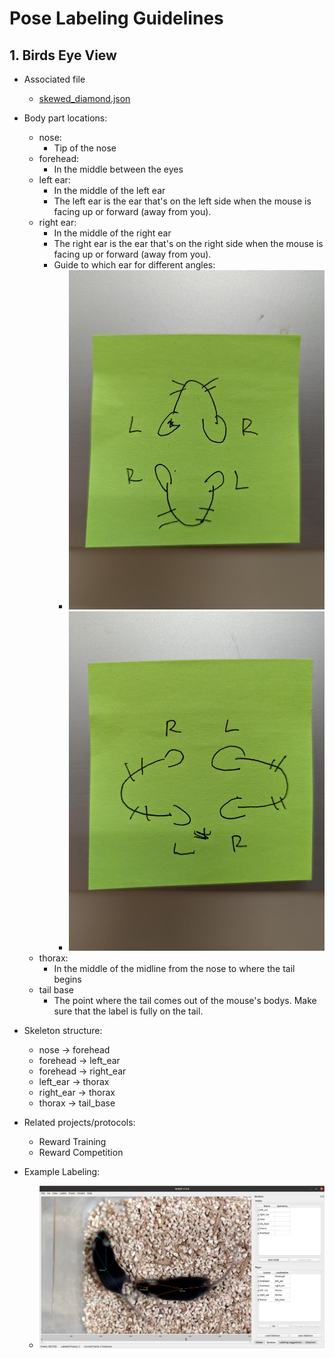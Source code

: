 # Pose Labeling Guidelines 

## 1. Birds Eye View

- Associated file
    - [skewed_diamond.json](./skeletons/skewed_diamond.json)

- Body part locations:
    - nose: 
        - Tip of the nose
    - forehead: 
        - In the middle between the eyes
    - left ear: 
        - In the middle of the left ear
        - The left ear is the ear that's on the left side when the mouse is facing up or forward (away from you).
    - right ear:
        - In the middle of the right ear
        - The right ear is the ear that's on the right side when the mouse is facing up or forward (away from you).
        - Guide to which ear for different angles:
            - ![alt text](./images/ear_guidelines_1.jpeg)
            - ![alt text](./images/ear_guidelines_2.jpeg)   
    - thorax:
        - In the middle of the midline from the nose to where the tail begins
    - tail base
        - The point where the tail comes out of the mouse's bodys. Make sure that the label is fully on the tail. 

- Skeleton structure:
    - nose -> forehead
    - forehead -> left_ear
    - forehead -> right_ear
    - left_ear -> thorax
    - right_ear -> thorax
    - thorax -> tail_base

- Related projects/protocols:
    - Reward Training
    - Reward Competition

- Example Labeling: 
    - ![alt text](./images/skewed_diamond_example.png)
